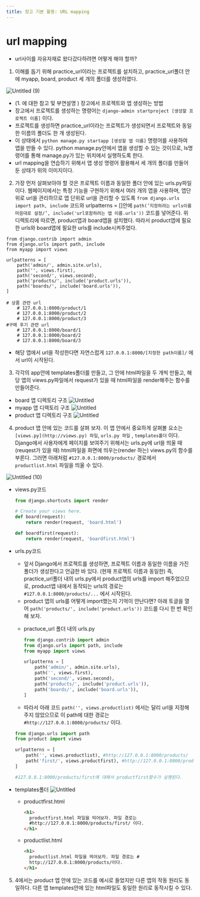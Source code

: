 ```yaml
---
title: 장고 기본 활용: URL mapping
---
```


# url mapping

- url사이를 자유자재로 왔다갔다하려면 어떻게 해야 할까?

1. 이해를 돕기 위해 practice_url이라는 프로젝트를 설치하고, practice_url폴더 안에 myapp, board, product 세 개의 폴더를 생성하였다.

![Untitled (9)](https://user-images.githubusercontent.com/81297662/166924286-6480b966-7ae7-43ef-aa84-3ccaa74af66d.png)

- (1. 에 대한 참고 및 부연설명 ) 장고에서 프로젝트와 앱 생성하는 방법
- 장고에서 프로젝트를 생성하는 명령어는 `django-admin startproject [생성할 프로젝트 이름]` 이다.
- 프로젝트를 생성하면 practice_url이라는 프로젝트가 생성되면서 프로젝트와 동일한 이름의 폴더도 한 개 생성된다.
- 이 상태에서 `python manage.py startapp [생성할 앱 이름]` 명령어를 사용하여 앱을 만들 수 있다. python manage.py안에서 앱을 생성할 수 있는 것이므로, ls명령어를 통해 manage.py가 있는 위치에서 실행하도록 한다.
- url mapping을 연습하기 위해서 앱 생성 명령어 활용해서 세 개의 폴더를 만들어 둔 상태가 위의 이미지이다.

2. 가장 먼저 살펴보아야 할 것은 프로젝트 이름과 동일한 폴더 안에 있는 urls.py파일이다. 웹페이지에서는 특정 기능을 구현하기 위해서 여러 개의 앱을 사용하며, 앱단위로 url을 관리하므로 앱 단위로 url을 관리할 수 있도록 `from django.urls import path, include` 코드와 urlpatterns = []안에 `path(’지정하려는 urls이름 마음대로 설정/’, include('url포함하려는 앱 이름.urls'))` 코드를 넣어준다. 위 디렉토리에 따르면, product앱과 board앱을 설치했다. 따라서 product앱에 필요한 urls와 board앱에 필요한 urls를 include시켜주었다.

```
from django.contrib import admin
from django.urls import path, include
from myapp import views

urlpatterns = [
    path('admin/', admin.site.urls),
    path('', views.first),
    path('second/', views.second),
    path('products/', include('product.urls')),
    path('boards/', include('board.urls')),
]

# 상품 관련 url
    # 127.0.0.1:8000/product/1
    # 127.0.0.1:8000/product/2
    # 127.0.0.1:8000/product/3
#구매 후기 관련 url
    # 127.0.0.1:8000/board/1
    # 127.0.0.1:8000/board/2
    # 127.0.0.1:8000/board/3
```

- 해당 앱에서 url을 작성한다면 자연스럽게 `127.0.0.1:8000/[지정한 path이름]/` 에서 url이 시작된다.

3. 각각의 app안에 templates폴더를 만들고, 그 안에 html파일을 두 개씩 만들고, 해당 앱의 views.py파일에서 request가 있을 때 html파일을 render해주는 함수를 만들어준다.

- board 앱 디렉토리 구조
  ![Untitled](https://s3-us-west-2.amazonaws.com/secure.notion-static.com/af5a47f4-b740-47a0-838e-9a810543e247/Untitled.png)
- myapp 앱 디렉토리 구조
  ![Untitled](https://s3-us-west-2.amazonaws.com/secure.notion-static.com/61c13703-2933-4631-aad8-c6f765e12d50/Untitled.png)
- product 앱 디렉토리 구조
  ![Untitled](https://s3-us-west-2.amazonaws.com/secure.notion-static.com/8bc99250-a09d-4bbc-b5a7-e82e24ab949e/Untitled.png)

4. product 앱 안에 있는 코드를 살펴 보자. 이 앱 안에서 중요하게 살펴볼 요소는 `[views.py](http://views.py) 파일`, `urls.py 파일` , `templates폴더` 이다. Django에서 사용자에게 페이지를 보여주기 위해서는 urls.py에 url을 띄울 때 (reuqest가 있을 때) html파일을 화면에 띄우는(render 하는) views.py의 함수를 부른다. 그러면 아래처럼 `#127.0.0.1:8000/products/` 경로에서 `productlist.html` 파일을 띄울 수 있다.

![Untitled (10)](https://user-images.githubusercontent.com/81297662/166924428-7aac67e3-9228-4d6a-baf0-9ee3888ac549.png)

- views.py코드

  ```python
  from django.shortcuts import render

  # Create your views here.
  def board(request):
      return render(request, 'board.html')

  def boardfirst(request):
      return render(request, 'boardfirst.html')
  ```

- urls.py코드

  - 앞서 Django에서 프로젝트를 생성하면, 프로젝트 이름과 동일한 이름을 가진 폴더가 생성한다고 언급한 바 있다. (현재 프로젝트 이름과 동일한) 즉, practice_url폴더 내의 urls.py에서 product앱의 urls를 import 해주었으므로, product앱 내에서 동작되는 urls의 경로는 `#127.0.0.1:8000/products/...` 에서 시작된다.

  * product 앱의 urls를 어떻게 import했는지 기억이 안난다면?
    아래 토글을 열어 `path('products/', include('product.urls'))` 코드를 다시 한 번 확인해 보자.

  - practuce_url 폴더 내의 urls.py

    ```python
    from django.contrib import admin
    from django.urls import path, include
    from myapp import views

    urlpatterns = [
        path('admin/', admin.site.urls),
        path('', views.first),
        path('second/', views.second),
        path('products/', include('product.urls')),
        path('boards/', include('board.urls')),
    ]
    ```

  - 따라서 아래 코드 `path('', views.productlist)` 에서는 달리 url을 지정해주지 않았으므로 이 path에 대한 경로는 `#http://127.0.0.1:8000/products/` 이다.

  ```python
  from django.urls import path
  from product import views

  urlpatterns = [
      path('', views.productlist), #http://127.0.0.1:8000/products/
      path('first/', views.productfirst), #http://127.0.0.1:8000/products/first/
  ]

  #127.0.0.1:8000/products/first에 대해서 productfirst함수가 실행된다.
  ```

- templates폴더
  ![Untitled](https://s3-us-west-2.amazonaws.com/secure.notion-static.com/6c293271-6ab9-41c8-a1f0-d1c91bb51d57/Untitled.png)
  - productfirst.html
    ```html
    <h1>
      productfirst.html 파일을 띄어보자. 파일 경로는
      #http://127.0.0.1:8000/products/first/ 이다.
    </h1>
    ```
  - productlist.html
    ```html
    <h1>
      productlist.html 파일을 띄어보자. 파일 경로는 #
      http://127.0.0.1:8000/products/이다.
    </h1>
    ```

5. 4에서는 product 앱 안에 있는 코드를 예시로 들었지만 다른 앱의 작동 원리도 동일하다. 다른 앱 templates안에 있는 html파일도 동일한 원리로 동작시킬 수 있다.
